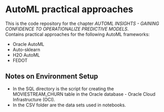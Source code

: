# AutoML practical approaches
This is the code repository for the chapter _AUTOML INSIGHTS - GAINING CONFIDENCE TO OPERATIONALIZE PREDICTIVE MODELS_.  
Contains practical approaches for the following AutoML frameworks:
- Oracle AutoML 
- Auto-sklearn 
- H2O AutoML
- FEDOT
## Notes on Environment Setup
- In the SQL directory is the script for creating the MOVIESTREAM_CHURN table in the Oracle database - Oracle Cloud Infrastructure (OCI).
- In the CSV folder are the data sets used in notebooks.
